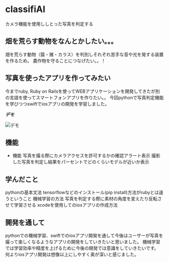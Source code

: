 # classifiAI
 
カメラ機能を使用ししとった写真を判定する
 
## 畑を荒らす動物をなんとかしたい。。。

畑を荒らす動物（猿・猪・カラス）を判別しそれぞれ苦手な音や光を発する装置を作るため。
農作物を守ることにつなげたい。。！

## 写真を使ったアプリを作ってみたい

今までruby, Ruby on Railsを使ってWEBアプリケーションを開発してきたが別の言語を使ってスマートフォンアプリを作りたい。。
今回pythonで写真判定機能を学びつつswiftでiosアプリの開発を学習しました。

 
***デモ***
 
![デモ](https://gyazo.com/aa62d452e151c3465ddbc150db8d3fd9)
 
## 機能
 
- 機能 
写真を撮る際にカメラアクセスを許可するかの確認アラート表示
撮影した写真を判定し結果をパーセントでどのくらいモデルが近いか表示
 

## 学んだこと
pythonの基本文法
tensorflowなどのインストール(pip install)方法がrubyとは違うということ
機械学習の方法
写真を判定する際に素材の角度を変えたり反転させて学習させる
xcodeを使用してのiosアプリの作成方法


 
## 開発を通して
 
pythonでの機械学習、swiftでのiosアプリ開発を通して今後はユーザーが写真を撮って楽しくなるようなアプリの開発をしていきたいと思いました。
機械学習では学習効率や精度を上げるために今後の開発では意識をしていきたいです。
何よりiosアプリ開発は想像以上にしやすく奥が深いと感じました。

